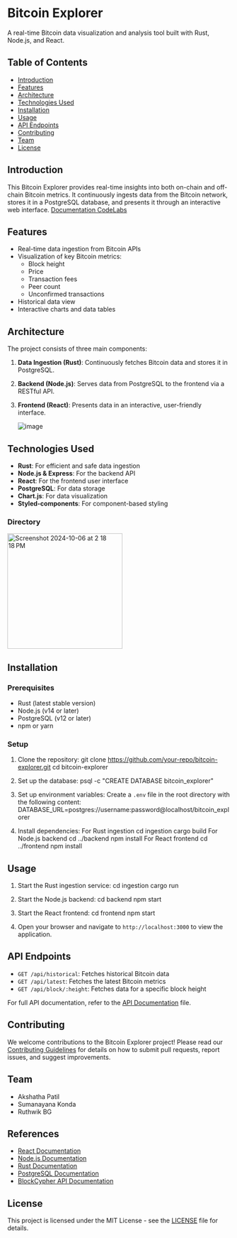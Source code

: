 # Bitcoin Explorer

A real-time Bitcoin data visualization and analysis tool built with Rust, Node.js, and React.

## Table of Contents

- [Introduction](#introduction)
- [Features](#features)
- [Architecture](#architecture)
- [Technologies Used](#technologies-used)
- [Installation](#installation)
- [Usage](#usage)
- [API Endpoints](#api-endpoints)
- [Contributing](#contributing)
- [Team](#team)
- [License](#license)

## Introduction

This Bitcoin Explorer provides real-time insights into both on-chain and off-chain Bitcoin metrics. It continuously ingests data from the Bitcoin network, stores it in a PostgreSQL database, and presents it through an interactive web interface.
[Documentation CodeLabs](https://codelabs-preview.appspot.com/?file_id=1nGuJebyQEeMvaYzBLiP_bFUp9g18bfj34dL1UK5e1CY#0)
## Features

- Real-time data ingestion from Bitcoin APIs
- Visualization of key Bitcoin metrics:
  - Block height
  - Price
  - Transaction fees
  - Peer count
  - Unconfirmed transactions
- Historical data view
- Interactive charts and data tables

## Architecture

The project consists of three main components:

1. **Data Ingestion (Rust)**: Continuously fetches Bitcoin data and stores it in PostgreSQL.
2. **Backend (Node.js)**: Serves data from PostgreSQL to the frontend via a RESTful API.
3. **Frontend (React)**: Presents data in an interactive, user-friendly interface.

   ![image](https://github.com/user-attachments/assets/acb7f49e-ec12-4298-a529-8b6fd33ead19)

## Technologies Used

- **Rust**: For efficient and safe data ingestion
- **Node.js & Express**: For the backend API
- **React**: For the frontend user interface
- **PostgreSQL**: For data storage
- **Chart.js**: For data visualization
- **Styled-components**: For component-based styling

### Directory
<img width="260" alt="Screenshot 2024-10-06 at 2 18 18 PM" src="https://github.com/user-attachments/assets/63a1cb26-ce8b-43a7-b4fd-f275b8a394db">

## Installation

### Prerequisites

- Rust (latest stable version)
- Node.js (v14 or later)
- PostgreSQL (v12 or later)
- npm or yarn

### Setup

1. Clone the repository:
git clone https://github.com/your-repo/bitcoin-explorer.git
cd bitcoin-explorer

2. Set up the database:
psql -c "CREATE DATABASE bitcoin_explorer"

3. Set up environment variables:
Create a `.env` file in the root directory with the following content:
DATABASE_URL=postgres://username:password@localhost/bitcoin_explorer

4. Install dependencies:
For Rust ingestion
cd ingestion
cargo build
For Node.js backend
cd ../backend
npm install
For React frontend
cd ../frontend
npm install

## Usage

1. Start the Rust ingestion service:
cd ingestion
cargo run

2. Start the Node.js backend:
cd backend
npm start

3. Start the React frontend:
cd frontend
npm start

4. Open your browser and navigate to `http://localhost:3000` to view the application.

## API Endpoints

- `GET /api/historical`: Fetches historical Bitcoin data
- `GET /api/latest`: Fetches the latest Bitcoin metrics
- `GET /api/block/:height`: Fetches data for a specific block height

For full API documentation, refer to the [API Documentation](./API_DOCS.md) file.

## Contributing

We welcome contributions to the Bitcoin Explorer project! Please read our [Contributing Guidelines](./CONTRIBUTING.md) for details on how to submit pull requests, report issues, and suggest improvements.

## Team

- Akshatha Patil
- Sumanayana Konda
- Ruthwik BG

## References

- [React Documentation](https://reactjs.org/docs/getting-started.html)
- [Node.js Documentation](https://nodejs.org/en/docs/)
- [Rust Documentation](https://doc.rust-lang.org/book/)
- [PostgreSQL Documentation](https://www.postgresql.org/docs/)
- [BlockCypher API Documentation](https://www.blockcypher.com/dev/bitcoin/)

## License

This project is licensed under the MIT License - see the [LICENSE](LICENSE) file for details.
